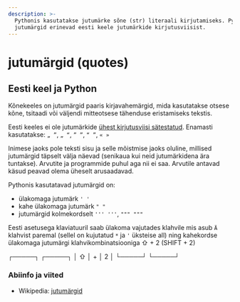 ```yaml
---
description: >-
  Pythonis kasutatakse jutumärke sõne (str) literaali kirjutamiseks. Pythoni
  jutumärgid erinevad eesti keele jutumärkide kirjutusviisist.
---
```


# jutumärgid \(quotes\)

## Eesti keel ja Python

Kõnekeeles on jutumärgid paaris kirjavahemärgid, mida kasutatakse otsese kõne, tsitaadi või väljendi mitteotsese tähenduse eristamiseks tekstis.

Eesti keeles ei ole jutumärkide [ühest kirjutusviisi sätestatud](https://opleht.ee/2014/05/keelekaste-juttu-markidest-jutumarkidest/). Enamasti kasutatakse: `„ ”`,  `„ “`, `” ”`, `“ ”`, `« »`

Inimese jaoks pole teksti sisu ja selle mõistmise jaoks oluline, millised jutumärgid täpselt välja näevad \(senikaua kui neid jutumärkidena ära tuntakse\). Arvutite ja programmide puhul aga nii ei saa. Arvutile antavad käsud peavad olema üheselt arusaadavad. 

Pythonis kasutatavad jutumärgid on: 

* ülakomaga jutumärk `' '` 
* kahe ülakomaga jutumärk `" "`
* jutumärgid kolmekordselt `''' '''`, `""" """` 

Eesti asetusega klaviatuuril saab ülakoma vajutades klahvile mis asub `Ä` klahvist paremal \(sellel on kujutatud `*` ja `'` üksteise all\) ning kahekordse ülakomaga jutumärgi klahvikombinatsiooniga ⇧ + 2 \(SHIFT  + 2\)

┌─────┐   ┌─────┐
│  ⇧  │ + │  2  │
└─────┘   └─────┘

### Abiinfo ja viited

* Wikipedia: [jutumärgid](https://et.wikipedia.org/wiki/Jutumärgid)

